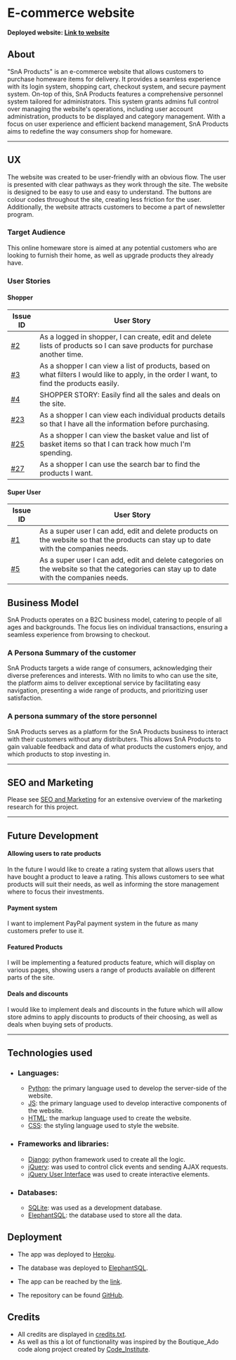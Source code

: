 # E-commerce website

**Deployed website: [Link to website](https://snaproducts-5c3a2d36af92.herokuapp.com/)**

## About

"SnA Products" is an e-commerce website that allows customers to purchase homeware items for delivery.
It provides a seamless experience with its login system, shopping cart, checkout system, 
and secure payment system. On-top of this, SnA Products features a comprehensive personnel system tailored for administrators. This system grants admins full control over managing the website's operations, including user account administration, products to be displayed and category management. With a focus on user experience and efficient backend management, SnA Products aims to redefine the way consumers shop for homeware.

---
## UX

The website was created to be user-friendly with an obvious flow. The user is presented with clear pathways as they work through the site. The website is designed to be easy to use and easy to understand. The buttons are colour codes throughout the site, creating less friction for the user. Additionally, the website attracts customers to become a part of newsletter program.

### Target Audience

This online homeware store is aimed at any potential customers who are looking to furnish their home, as well as upgrade products they already have.

### User Stories

#### Shopper

| Issue ID                                                    | User Story                                                                                                                                 |
|-------------------------------------------------------------|--------------------------------------------------------------------------------------------------------------------------------------------|
| [#2](https://github.com/antonychalks/SnaProducts/issues/2) | As a logged in shopper, I can create, edit and delete lists of products so I can save products for purchase another time.                  |
| [#3](https://github.com/antonychalks/SnaProducts/issues/3) | As a shopper I can view a list of products, based on what filters I would like to apply, in the order I want, to find the products easily. |
| [#4](https://github.com/antonychalks/SnaProducts/issues/4) | SHOPPER STORY: Easily find all the sales and deals on the site. |
| [#23](https://github.com/antonychalks/Django-Blog/issues/23) | As a shopper I can view each individual products details so that I have all the information before purchasing.                             |
| [#25](https://github.com/antonychalks/Django-Blog/issues/25) | As a shopper I can view the basket value and list of basket items so that I can track how much I'm spending.                               |
| [#27](https://github.com/antonychalks/Django-Blog/issues/27) | As a shopper I can use the search bar to find the products I want.                                                                         |

#### Super User

| Issue ID                                                      | User Story |
|---------------------------------------------------------------|-------------|
| [#1](https://github.com/antonychalks/SnaProducts/issues/1)   | As a super user I can add, edit and delete products on the website so that the products can stay up to date with the companies needs.|
| [#5](https://github.com/antonychalks/SnaProducts/issues/5)   | As a super user I can add, edit and delete categories on the website so that the categories can stay up to date with the companies needs.|



## Business Model

SnA Products operates on a B2C business model, catering to people of all ages and backgrounds. The focus lies on individual transactions, ensuring a seamless experience from browsing to checkout.

### A Persona Summary of the customer

SnA Products targets a wide range of consumers, acknowledging their diverse preferences and interests. With no limits to who can use the site, the platform aims to deliver exceptional service by facilitating easy navigation, presenting a wide range of products, and prioritizing user satisfaction.

### A persona summary of the store personnel

SnA Products serves as a platform for the SnA Products business to interact with their customers without any distributers. This allows SnA Products to gain valuable feedback and data of what products the customers enjoy, and which products to stop investing in.


---

## SEO and Marketing

Please see  [SEO and Marketing](SEO_MARKETING.md) for an extensive overview of the marketing research for this project.

---
## Future Development

#### Allowing users to rate products
In the future I would like to create a rating system that allows users that have bought a product to leave a rating. This allows customers to see what products will suit their needs, as well as informing the store management where to focus their investments.


#### Payment system
I want to implement PayPal payment system in the future as many customers prefer to use it.

#### Featured Products

I will be implementing a featured products feature, which will display on various pages, showing users a range of products available on different parts of the site. 


#### Deals and discounts

I would like to implement deals and discounts in the future which will allow store admins to apply discounts to products of their choosing, as well as deals when buying sets of products.

---

## Technologies used
- ### Languages:
    
    + [Python](https://www.python.org/downloads/release/python-385/): the primary language used to develop the server-side of the website.
    + [JS](https://www.javascript.com/): the primary language used to develop interactive components of the website.
    + [HTML](https://developer.mozilla.org/en-US/docs/Web/HTML): the markup language used to create the website.
    + [CSS](https://developer.mozilla.org/en-US/docs/Web/css): the styling language used to style the website.

- ### Frameworks and libraries:

    + [Django](https://www.djangoproject.com/): python framework used to create all the logic.
    + [jQuery](https://jquery.com/): was used to control click events and sending AJAX requests.
    + [jQuery User Interface](https://jqueryui.com/) was used to create interactive elements.

- ### Databases:

    + [SQLite](https://www.sqlite.org/): was used as a development database.
    + [ElephantSQL](https://www.elephantsql.com/): the database used to store all the data.




## Deployment


- The app was deployed to [Heroku](https://www.heroku.com/).
- The database was deployed to [ElephantSQL](https://www.elephantsql.com/).

- The app can be reached by the [link](https://snaproducts-5c3a2d36af92.herokuapp.com/).

- The repository can be found [GitHub](https://github.com/antonychalks/SnaProducts).

## Credits
- All credits are displayed in [credits.txt](documentation/credits.txt).
- As well as this a lot of functionality was inspired by the Boutique_Ado code along project created by [Code_Institute](https://codeinstitute.net/).

